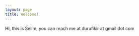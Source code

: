 ```yaml
---
layout: page
title: Welcome! 
---
```


Hi, this is Selim, you can reach me at durufikir at gmail dot com  